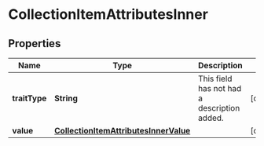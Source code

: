

# CollectionItemAttributesInner

## Properties

Name | Type | Description | Notes
------------ | ------------- | ------------- | -------------
**traitType** | **String** | This field has not had a description added. |  [optional]
**value** | [**CollectionItemAttributesInnerValue**](CollectionItemAttributesInnerValue.md) |  |  [optional]




